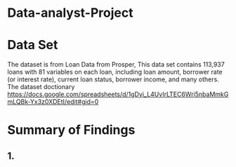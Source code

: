 # Data-analyst-Project

# Data Set
The dataset is from Loan Data from Prosper, This data set contains 113,937 loans with 81 variables on each loan, including loan amount, borrower rate (or interest rate), current loan status, borrower income, and many others.
The dataset doctionary https://docs.google.com/spreadsheets/d/1gDyi_L4UvIrLTEC6Wri5nbaMmkGmLQBk-Yx3z0XDEtI/edit#gid=0

# Summary of Findings
## 1. 
